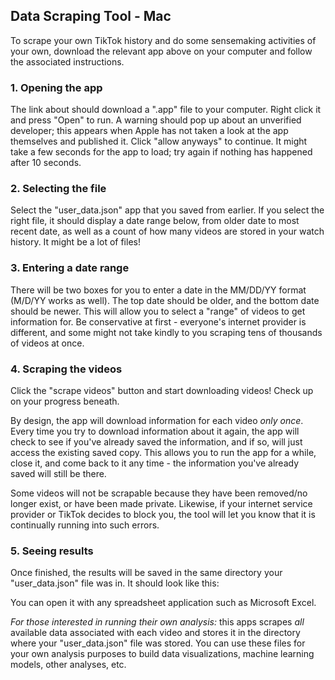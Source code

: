 ## Data Scraping Tool - Mac

To scrape your own TikTok history and do some sensemaking activities of your own, download the relevant app above on your computer and follow the associated instructions.

### 1. Opening the app

The link about should download a ".app" file to your computer. Right click it and press "Open" to run. A warning should pop up about an unverified developer; this appears when Apple has not taken a look at the app themselves and published it. Click "allow anyways" to continue. It might take a few seconds for the app to load; try again if nothing has happened after 10 seconds.


### 2. Selecting the file

Select the "user_data.json" app that you saved from earlier. If you select the right file, it should display a date range below, from older date to most recent date, as well as a count of how many videos are stored in your watch history. It might be a lot of files!

### 3. Entering a date range

There will be two boxes for you to enter a date in the MM/DD/YY format (M/D/YY works as well). The top date should be older, and the bottom date should be newer. This will allow you to select a "range" of videos to get information for. Be conservative at first - everyone's internet provider is different, and some might not take kindly to you scraping tens of thousands of videos at once.

### 4. Scraping the videos

Click the "scrape videos" button and start downloading videos! Check up on your progress beneath. 

By design, the app will download information for each video *only once*. Every time you try to download information about it again, the app will check to see if you've already saved the information, and if so, will just access the existing saved copy. This allows you to run the app for a while, close it, and come back to it any time - the information you've already saved will still be there.

Some videos will not be scrapable because they have been removed/no longer exist, or have been made private. Likewise, if your internet service provider or TikTok decides to block you, the tool will let you know that it is continually running into such errors.

### 5. Seeing results

Once finished, the results will be saved in the same directory your "user_data.json" file was in. It should look like this:

You can open it with any spreadsheet application such as Microsoft Excel.

*For those interested in running their own analysis:* this apps scrapes *all* available data associated with each video and stores it in the directory where your "user_data.json" file was stored. You can use these files for your own analysis purposes to build data visualizations, machine learning models, other analyses, etc.



